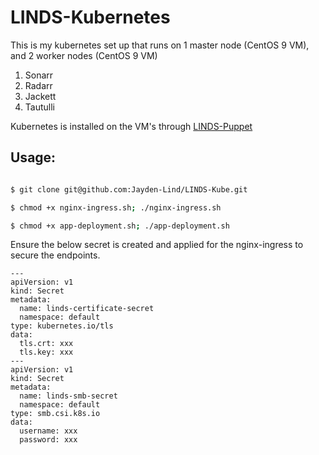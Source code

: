 # LINDS-Kubernetes

This is my kubernetes set up that runs on 1 master node (CentOS 9 VM), and 2 worker nodes (CentOS 9 VM)

1. Sonarr
2. Radarr
3. Jackett
4. Tautulli

Kubernetes is installed on the VM's through [LINDS-Puppet](https://github.com/Jayden-Lind/LINDS-Puppet)

## Usage:
``` sh

$ git clone git@github.com:Jayden-Lind/LINDS-Kube.git

$ chmod +x nginx-ingress.sh; ./nginx-ingress.sh

$ chmod +x app-deployment.sh; ./app-deployment.sh

```

Ensure the below secret is created and applied for the nginx-ingress to secure the endpoints.

```
---
apiVersion: v1
kind: Secret
metadata:
  name: linds-certificate-secret
  namespace: default
type: kubernetes.io/tls
data:
  tls.crt: xxx
  tls.key: xxx
---
apiVersion: v1
kind: Secret
metadata:
  name: linds-smb-secret
  namespace: default
type: smb.csi.k8s.io
data:
  username: xxx
  password: xxx
```
